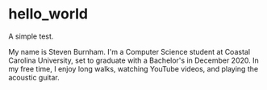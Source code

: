 # hello_world
A simple test.

My name is Steven Burnham. I'm a Computer Science student at Coastal Carolina University, set to graduate with a Bachelor's in December 2020. In my free time, I enjoy long walks, watching YouTube videos, and playing the acoustic guitar.
